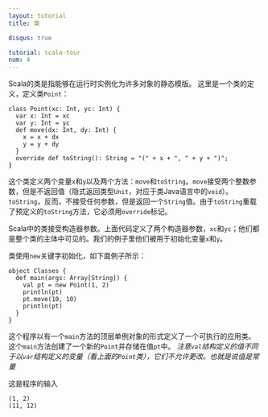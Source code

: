 ```yaml
---
layout: tutorial
title: 类

disqus: true

tutorial: scala-tour
num: 4
---
```


Scala的类是指能够在运行时实例化为许多对象的静态模版。
这里是一个类的定义，定义类`Point`：

    class Point(xc: Int, yc: Int) {
      var x: Int = xc
      var y: Int = yc
      def move(dx: Int, dy: Int) {
        x = x + dx
        y = y + dy
      }
      override def toString(): String = "(" + x + ", " + y + ")";
    }

这个类定义两个变量`x`和`y`以及两个方法：`move`和`toString`。`move`接受两个整数参数，但是不返回值（隐式返回类型`Unit`，对应于类Java语言中的`void`）。`toString`，反而，不接受任何参数，但是返回一个`String`值。由于`toString`重载了预定义的`toString`方法，它必须用`override`标记。

Scala中的类接受构造器参数。上面代码定义了两个构造器参数，`xc`和`yc`；他们都是整个类的主体中可见的。我们的例子里他们被用于初始化变量`x`和`y`。

类使用`new`关键字初始化，如下面例子所示：

    object Classes {
      def main(args: Array[String]) {
        val pt = new Point(1, 2)
        println(pt)
        pt.move(10, 10)
        println(pt)
      }
    }

这个程序以有一个`main`方法的顶层单例对象的形式定义了一个可执行的应用类。这个`main`方法创建了一个新的`Point`并存储在值`pt`中。 _注意`val`结构定义的值不同于以`var`结构定义的变量（看上面的`Point`类），它们不允许更改。也就是说值是常量_

这是程序的输入 

    (1, 2)
    (11, 12)
